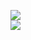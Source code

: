 [![](https://img.shields.io/badge/Made%20With-Github%20Spray-lightgrey.svg?style=for-the-badge&logo=github)](https://github.com/Annihil/github-spray#3390)  
[![](https://i.imgur.com/2DrTn0Z.gif)](https://github.com/Annihil/github-spray)